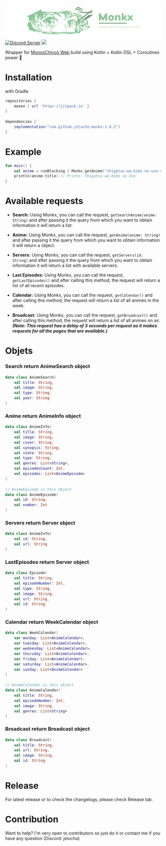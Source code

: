 
![Monkx Banner](https://raw.githubusercontent.com/jeluchu/monkx/develop/assets/monkx.png)    
[![Discord Server](https://img.shields.io/discord/460491088004907029.svg?style=flat&logo=discord)](https://discord.gg/2DZHfxv9XN)  [![](https://jitpack.io/v/jeluchu/monkx.svg)](https://jitpack.io/#jeluchu/monkx)

Wrapper for [MonosChinos Web](https://monoschinos2.com/) build using Kotlin + Kotlin DSL + Coroutines power 🚀

# Installation
with Gradle
```groovy  
repositories {   
	maven { url 'https://jitpack.io' }  
}  
  
dependencies {  
	implementation("com.github.jeluchu:monkx:1.0.2")
}  
```  
# Example
```kotlin  
fun main() {  
	val anime = runBlocking { Monkx.getAnime("shigatsu-wa-kimi-no-uso-sub-espanol") } 
	println(anime.title) // Prints: Shigatsu wa Kimi no Uso
}  
```      

# Available requests

- **Search:** Using Monkx, you can call the request, `getSearchAnime(anime: String)` and after passing it the query from which you want to obtain information it will return a list.

- **Anime:** Using Monkx, you can call the request, `getAnime(anime: String)` and after passing it the query from which you want to obtain information it will return a object.

- **Servers:** Using Monkx, you can call the request, `getServers(id: String)` and after passing it the query from which you want to obtain information it will return a list with available servers.

- **Last Episodes:** Using Monkx, you can call the request, `getLastEpisodes()` and after calling this method, the request will return a list of all recent episodes.

- **Calendar:** Using Monkx, you can call the request, `getCalendar()` and after calling this method, the request will return a list of all animes in the week.

- **Broadcast:** Using Monkx, you can call the request, `getBroadcast()` and after calling this method, the request will return a list of all animes on air. ***(Note: This request has a delay of 3 seconds per request as it makes requests for all the pages that are available.)***

# Objets

### Search return AnimeSearch object
```kotlin  
data class AnimeSearch(  
	val title: String,  
	val image: String,  
	val type: String,  
	val year: String  
)
```

### Anime return AnimeInfo object
```kotlin  
data class AnimeInfo(  
	val title: String,  
	val image: String,  
	val cover: String,  
	val synopsis: String,  
	val state: String,  
	val type: String,  
	val genres: List<String>,  
	val episodesCount: Int,  
	val episodes: List<AnimeEpisode>
)

// AnimeEpisode is this object
data class AnimeEpisode(  
	val id: String,  
	val number: Int  
)
```

### Servers return Server object
```kotlin  
data class AnimeInfo(  
	val id: String,  
	val url: String
)
```

### LastEpisodes return Server object
```kotlin  
data class Episode(  
	val title: String,  
	val episodeNumber: Int,  
	val type: String,  
	val image: String,   
	val url: String,  
	val id: String  
)
```

### Calendar return WeekCalendar object
```kotlin  
data class WeekCalendar(  
	var monday: List<AnimeCalendar>,   
	var tuesday: List<AnimeCalendar>,  
	var wednesday: List<AnimeCalendar>,  
	var thursday: List<AnimeCalendar>,  
	var friday: List<AnimeCalendar>,  
	var saturday: List<AnimeCalendar>,  
	var sunday: List<AnimeCalendar>
)

// AnimeCalendar is this object
data class AnimeCalendar(  
	val title: String,  
	val episodeNumber: Int,  
	val image: String,  
	val genres: List<String>  
)
```

### Broadcast return Broadcast object
```kotlin  
data class Broadcast(   
	val title: String,  
	val url: String,  
	val image: String,  
	val id: String  
)
```

# Release
For latest release or to check the changelogs, please check Release tab.

# Contribution
Want to help? I'm very open to contributors so just do it or contact me if you have any question (Discord: jeluchu)